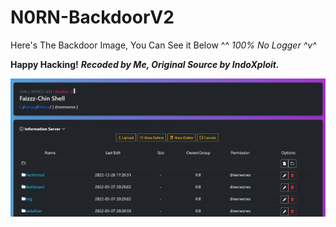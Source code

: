# N0RN-BackdoorV2


Here's The Backdoor Image, You Can See it Below ^^
*100% No Logger ^v^*

**Happy Hacking!**
***Recoded by Me, Original Source by IndoXploit.***

![N0rnBackdoorV2](https://github.com/0x0v0/N0rn-BackdoorV2/blob/main/capture.png)
